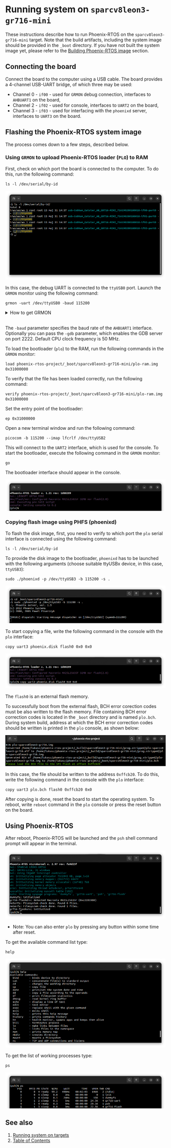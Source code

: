 # Running system on `sparcv8leon3-gr716-mini`

These instructions describe how to run Phoenix-RTOS on the `sparcv8leon3-gr716-mini` target. Note that the build
artifacts, including the system image should be provided in the `_boot` directory. If you have not built the system
image yet, please refer to the [Building Phoenix-RTOS image](../building/README.md) section.

## Connecting the board

Connect the board to the computer using a USB cable. The board provides a 4-channel USB-UART bridge, of which three may
be used:

- Channel 0 - `if00` - used for `GRMON` debug connection, interfaces to `AHBUART1` on the board,
- Channel 2 - `if02` - used for console, interfaces to `UART2` on the board,
- Channel 3 - `if03` - used for interfacing with the `phoenixd` server, interfaces to `UART3` on the board.

## Flashing the Phoenix-RTOS system image

The process comes down to a few steps, described below.

### Using `GRMON` to upload Phoenix-RTOS loader (`PLO`) to RAM

First, check on which port the board is connected to the computer. To do this, run the following command:

```text
ls -l /dev/serial/by-id
```

![Image](_images/gr716-ls.png)

In this case, the debug UART is connected to the `ttyUSB0` port.
Launch the `GRMON` monitor using the following command:

```text
grmon -uart /dev/ttyUSB0 -baud 115200
```

<details>
<summary>How to get GRMON</summary>

- Download the GRMON software from the [official website](https://www.gaisler.com/index.php/downloads/debug-tools).
- After downloading the archive, extract it and optionally add the `grmon` binary to the `PATH` variable.

</details>
</br>

The `-baud` parameter specifies the baud rate of the `AHBUART1` interface.
Optionally you can pass the `-gdb` parameter, which enables the GDB server on port 2222.
Default CPU clock frequency is 50 MHz.

To load the bootloader (`plo`) to the RAM, run the following commands in the `GRMON` monitor:

```text
load phoenix-rtos-project/_boot/sparcv8leon3-gr716-mini/plo-ram.img 0x31000000
```

To verify that the file has been loaded correctly, run the following command:

```text
verify phoenix-rtos-project/_boot/sparcv8leon3-gr716-mini/plo-ram.img 0x31000000
```

Set the entry point of the bootloader:

```text
ep 0x31000000
```

Open a new terminal window and run the following command:

```text
picocom -b 115200 --imap lfcrlf /dev/ttyUSB2
```

This will connect to the `UART2` interface, which is used for the console.
To start the bootloader, execute the following command in the `GRMON` monitor:

```text
go
```

The bootloader interface should appear in the console.

![Image](_images/gr716-plo.png)

### Copying flash image using PHFS (phoenixd)

To flash the disk image, first, you need to verify to which port the `plo` serial interface is connected using the
following command:

```text
ls -l /dev/serial/by-id
```

To provide the disk image to the bootloader, `phoenixd` has to be launched with the following arguments
(choose suitable ttyUSBx device, in this case, `ttyUSB3`):

```text
sudo ./phoenixd -p /dev/ttyUSB3 -b 115200 -s .
```

![Image](_images/gr716-phoenixd.png)

To start copying a file, write the following command in the console with the `plo` interface:

```text
copy uart3 phoenix.disk flash0 0x0 0x0
```

![Image](_images/gr716-copy.png)

The `flash0` is an external flash memory.

To successfully boot from the external flash, BCH error corection codes must be also written to the flash memory.
File containing BCH error correction codes is located in the `_boot` directory and is named `plo.bch`.
During system build, address at which the BCH error correction codes should be written is printed in the `plo`
console, as shown below:

![Image](_images/gr716-bch.png)

In this case, the file should be written to the address `0xffcb20`. To do this, write the following command in the
console with the `plo` interface:

```text
copy uart3 plo.bch flash0 0xffcb20 0x0
```

After copying is done, reset the board to start the operating system. To reboot, write `reboot` command in the `plo`
console or press the reset button on the board.

## Using Phoenix-RTOS

After reboot, Phoenix-RTOS will be launched and the `psh` shell command prompt will appear in the terminal.

![Image](_images/gr716-start.png)

- Note: You can also enter `plo` by pressing any button within some time after reset.

To get the available command list type:

```text
help
```

![Image](_images/gr716-help.png)

To get the list of working processes type:

```text
ps
```

![Image](_images/gr716-ps.png)

## See also

1. [Running system on targets](README.md)
2. [Table of Contents](../README.md)

